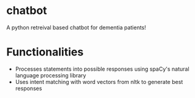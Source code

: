 # chatbot
A python retreival based chatbot for dementia patients!

# Functionalities
- Processes statements into possible responses using spaCy's natural language processing library
- Uses intent matching with word vectors from nltk to generate best responses
